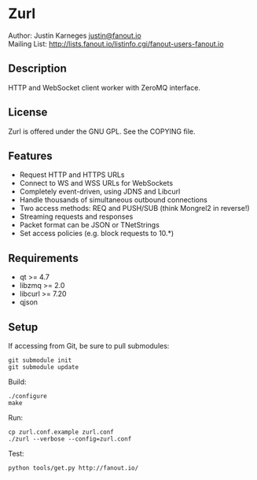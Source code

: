 Zurl
====
Author: Justin Karneges <justin@fanout.io>  
Mailing List: http://lists.fanout.io/listinfo.cgi/fanout-users-fanout.io

Description
-----------

HTTP and WebSocket client worker with ZeroMQ interface.

License
-------

Zurl is offered under the GNU GPL. See the COPYING file.

Features
--------

  * Request HTTP and HTTPS URLs
  * Connect to WS and WSS URLs for WebSockets
  * Completely event-driven, using JDNS and Libcurl
  * Handle thousands of simultaneous outbound connections
  * Two access methods: REQ and PUSH/SUB (think Mongrel2 in reverse!)
  * Streaming requests and responses
  * Packet format can be JSON or TNetStrings
  * Set access policies (e.g. block requests to 10.*)

Requirements
------------

  * qt >= 4.7
  * libzmq >= 2.0
  * libcurl >= 7.20
  * qjson

Setup
-----

If accessing from Git, be sure to pull submodules:

    git submodule init
    git submodule update

Build:

    ./configure
    make

Run:

    cp zurl.conf.example zurl.conf
    ./zurl --verbose --config=zurl.conf

Test:

    python tools/get.py http://fanout.io/

